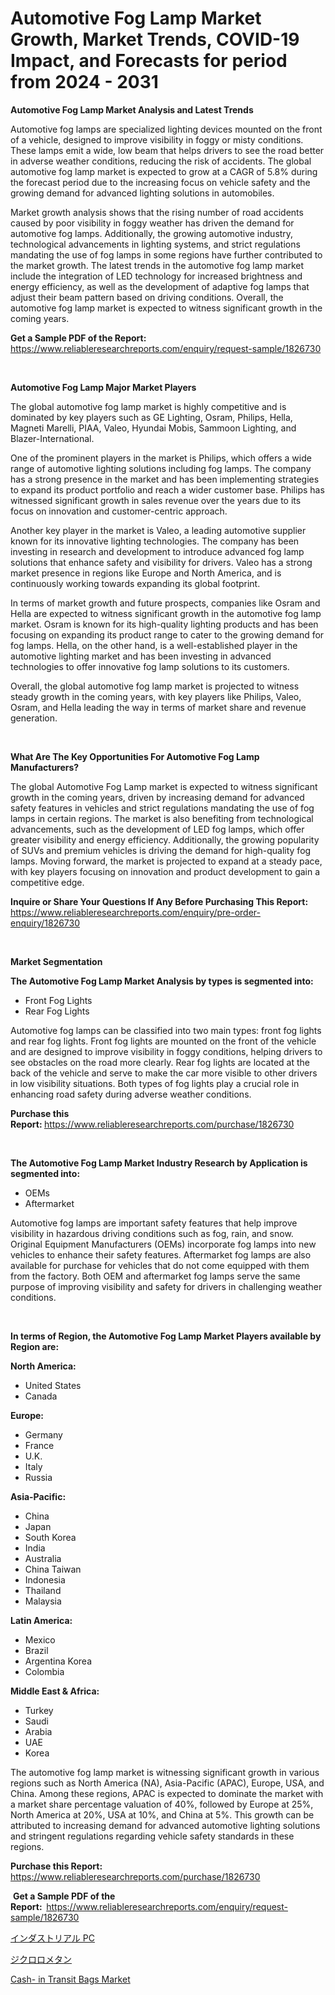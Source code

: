 <p><h1>Automotive Fog Lamp Market Growth, Market Trends, COVID-19 Impact, and Forecasts for period from 2024 - 2031</h1></p><p><strong>Automotive Fog Lamp Market Analysis and Latest Trends</strong></p>
<p><p>Automotive fog lamps are specialized lighting devices mounted on the front of a vehicle, designed to improve visibility in foggy or misty conditions. These lamps emit a wide, low beam that helps drivers to see the road better in adverse weather conditions, reducing the risk of accidents. The global automotive fog lamp market is expected to grow at a CAGR of 5.8% during the forecast period due to the increasing focus on vehicle safety and the growing demand for advanced lighting solutions in automobiles.</p><p>Market growth analysis shows that the rising number of road accidents caused by poor visibility in foggy weather has driven the demand for automotive fog lamps. Additionally, the growing automotive industry, technological advancements in lighting systems, and strict regulations mandating the use of fog lamps in some regions have further contributed to the market growth. The latest trends in the automotive fog lamp market include the integration of LED technology for increased brightness and energy efficiency, as well as the development of adaptive fog lamps that adjust their beam pattern based on driving conditions. Overall, the automotive fog lamp market is expected to witness significant growth in the coming years.</p></p>
<p><strong>Get a Sample PDF of the Report:&nbsp;</strong> <a href="https://www.reliableresearchreports.com/enquiry/request-sample/1826730">https://www.reliableresearchreports.com/enquiry/request-sample/1826730</a></p>
<p>&nbsp;</p>
<p><strong>Automotive Fog Lamp Major Market Players</strong></p>
<p><p>The global automotive fog lamp market is highly competitive and is dominated by key players such as GE Lighting, Osram, Philips, Hella, Magneti Marelli, PIAA, Valeo, Hyundai Mobis, Sammoon Lighting, and Blazer-International. </p><p>One of the prominent players in the market is Philips, which offers a wide range of automotive lighting solutions including fog lamps. The company has a strong presence in the market and has been implementing strategies to expand its product portfolio and reach a wider customer base. Philips has witnessed significant growth in sales revenue over the years due to its focus on innovation and customer-centric approach.</p><p>Another key player in the market is Valeo, a leading automotive supplier known for its innovative lighting technologies. The company has been investing in research and development to introduce advanced fog lamp solutions that enhance safety and visibility for drivers. Valeo has a strong market presence in regions like Europe and North America, and is continuously working towards expanding its global footprint.</p><p>In terms of market growth and future prospects, companies like Osram and Hella are expected to witness significant growth in the automotive fog lamp market. Osram is known for its high-quality lighting products and has been focusing on expanding its product range to cater to the growing demand for fog lamps. Hella, on the other hand, is a well-established player in the automotive lighting market and has been investing in advanced technologies to offer innovative fog lamp solutions to its customers.</p><p>Overall, the global automotive fog lamp market is projected to witness steady growth in the coming years, with key players like Philips, Valeo, Osram, and Hella leading the way in terms of market share and revenue generation.</p></p>
<p>&nbsp;</p>
<p><strong>What Are The Key Opportunities For Automotive Fog Lamp Manufacturers?</strong></p>
<p><p>The global Automotive Fog Lamp market is expected to witness significant growth in the coming years, driven by increasing demand for advanced safety features in vehicles and strict regulations mandating the use of fog lamps in certain regions. The market is also benefiting from technological advancements, such as the development of LED fog lamps, which offer greater visibility and energy efficiency. Additionally, the growing popularity of SUVs and premium vehicles is driving the demand for high-quality fog lamps. Moving forward, the market is projected to expand at a steady pace, with key players focusing on innovation and product development to gain a competitive edge.</p></p>
<p><strong>Inquire or Share Your Questions If Any Before Purchasing This Report:</strong> <a href="https://www.reliableresearchreports.com/enquiry/pre-order-enquiry/1826730">https://www.reliableresearchreports.com/enquiry/pre-order-enquiry/1826730</a></p>
<p>&nbsp;</p>
<p><strong>Market Segmentation</strong></p>
<p><strong>The Automotive Fog Lamp Market Analysis by types is segmented into:</strong></p>
<p><ul><li>Front Fog Lights</li><li>Rear Fog Lights</li></ul></p>
<p><p>Automotive fog lamps can be classified into two main types: front fog lights and rear fog lights. Front fog lights are mounted on the front of the vehicle and are designed to improve visibility in foggy conditions, helping drivers to see obstacles on the road more clearly. Rear fog lights are located at the back of the vehicle and serve to make the car more visible to other drivers in low visibility situations. Both types of fog lights play a crucial role in enhancing road safety during adverse weather conditions.</p></p>
<p><strong>Purchase this Report:&nbsp;</strong><a href="https://www.reliableresearchreports.com/purchase/1826730">https://www.reliableresearchreports.com/purchase/1826730</a></p>
<p>&nbsp;</p>
<p><strong>The Automotive Fog Lamp Market Industry Research by Application is segmented into:</strong></p>
<p><ul><li>OEMs</li><li>Aftermarket</li></ul></p>
<p><p>Automotive fog lamps are important safety features that help improve visibility in hazardous driving conditions such as fog, rain, and snow. Original Equipment Manufacturers (OEMs) incorporate fog lamps into new vehicles to enhance their safety features. Aftermarket fog lamps are also available for purchase for vehicles that do not come equipped with them from the factory. Both OEM and aftermarket fog lamps serve the same purpose of improving visibility and safety for drivers in challenging weather conditions.</p></p>
<p>&nbsp;</p>
<p><strong>In terms of Region, the Automotive Fog Lamp Market Players available by Region are:</strong></p>
<p>
    <p> <strong> North America: </strong>
        <ul>
            <li>United States</li>
            <li>Canada</li>
        </ul>
        </p> 
    <p> <strong> Europe: </strong>
        <ul>
            <li>Germany</li>
            <li>France</li>
            <li>U.K.</li>
            <li>Italy</li>
            <li>Russia</li>
        </ul>
        </p> 
    <p> <strong> Asia-Pacific: </strong>
        <ul>
            <li>China</li>
            <li>Japan</li>
            <li>South Korea</li>
            <li>India</li>
            <li>Australia</li>
            <li>China Taiwan</li>
            <li>Indonesia</li>
            <li>Thailand</li>
            <li>Malaysia</li>
        </ul>
        </p> 
    <p> <strong> Latin America: </strong>
        <ul>
            <li>Mexico</li>
            <li>Brazil</li>
            <li>Argentina Korea</li>
            <li>Colombia</li>
        </ul>
        </p> 
    <p> <strong> Middle East & Africa: </strong>
        <ul>
            <li>Turkey</li>
            <li>Saudi</li>
            <li>Arabia</li>
            <li>UAE</li>
            <li>Korea</li>
        </ul>
    </p>
    </p>
<p><p>The automotive fog lamp market is witnessing significant growth in various regions such as North America (NA), Asia-Pacific (APAC), Europe, USA, and China. Among these regions, APAC is expected to dominate the market with a market share percentage valuation of 40%, followed by Europe at 25%, North America at 20%, USA at 10%, and China at 5%. This growth can be attributed to increasing demand for advanced automotive lighting solutions and stringent regulations regarding vehicle safety standards in these regions.</p></p>
<p><strong>Purchase this Report: </strong><a href="https://www.reliableresearchreports.com/purchase/1826730">https://www.reliableresearchreports.com/purchase/1826730</a></p>
<p>&nbsp;<strong>Get a Sample PDF of the Report:&nbsp;&nbsp;</strong><a href="https://www.reliableresearchreports.com/enquiry/request-sample/1826730">https://www.reliableresearchreports.com/enquiry/request-sample/1826730</a></p>
<p><strong></strong></p>
<p><p><a href="https://medium.com/@hoped252023/%E7%94%A3%E6%A5%AD%E7%94%A8pc%E5%B8%82%E5%A0%B4-2031%E5%B9%B4%E3%81%BE%E3%81%A7%E3%81%AE%E6%88%90%E5%8A%9F%E3%81%AE%E9%8D%B5%E3%81%A8%E3%81%AA%E3%82%8B%E3%83%93%E3%82%B8%E3%83%8D%E3%82%B9%E6%88%A6%E7%95%A5%E3%81%AE%E4%BA%88%E6%B8%AC-99f5654f072b">インダストリアル PC</a></p><p><a href="https://medium.com/@sarahfahey88/%E3%82%B8%E3%82%AF%E3%83%AD%E3%83%AD%E3%83%A1%E3%82%BF%E3%83%B3%E5%B8%82%E5%A0%B4%E5%B1%95%E6%9C%9B-%E6%A5%AD%E7%95%8C%E6%A6%82%E8%A6%81%E3%81%A8%E4%BA%88%E6%B8%AC-2024%E5%B9%B4%E3%81%8B%E3%82%892031%E5%B9%B4-ffd11459c9a8">ジクロロメタン</a></p><p><a href="https://view.publitas.com/reportprime-1/cash-in-transit-bags-market-centers-on-aspects-such-as-market-growth-market-share-market-opportunity-and-projected-forecasts-spanning-from-2023-to-2030/">Cash- in Transit Bags Market</a></p></p>